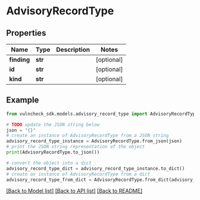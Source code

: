 # AdvisoryRecordType


## Properties

Name | Type | Description | Notes
------------ | ------------- | ------------- | -------------
**finding** | **str** |  | [optional] 
**id** | **str** |  | [optional] 
**kind** | **str** |  | [optional] 

## Example

```python
from vulncheck_sdk.models.advisory_record_type import AdvisoryRecordType

# TODO update the JSON string below
json = "{}"
# create an instance of AdvisoryRecordType from a JSON string
advisory_record_type_instance = AdvisoryRecordType.from_json(json)
# print the JSON string representation of the object
print(AdvisoryRecordType.to_json())

# convert the object into a dict
advisory_record_type_dict = advisory_record_type_instance.to_dict()
# create an instance of AdvisoryRecordType from a dict
advisory_record_type_from_dict = AdvisoryRecordType.from_dict(advisory_record_type_dict)
```
[[Back to Model list]](../README.md#documentation-for-models) [[Back to API list]](../README.md#documentation-for-api-endpoints) [[Back to README]](../README.md)


